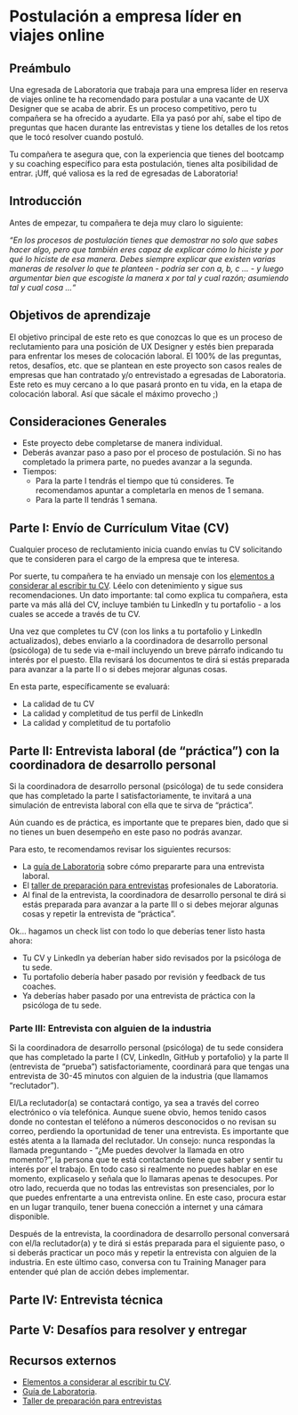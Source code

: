 
# Postulación a empresa líder en viajes online 

## Preámbulo

Una egresada de Laboratoria que trabaja para una empresa líder en reserva de viajes online te ha recomendado para postular a una vacante de UX Designer que se acaba de abrir. Es un proceso competitivo, pero tu compañera se ha ofrecido a ayudarte. Ella ya pasó por ahí, sabe el tipo de preguntas que hacen durante las entrevistas y tiene los detalles de los retos que le tocó resolver cuando postuló. 

Tu compañera te asegura que, con la experiencia que tienes del bootcamp y su coaching específico para esta postulación, tienes alta posibilidad de entrar. ¡Uff, qué valiosa es la red de egresadas de Laboratoria!

## Introducción

Antes de empezar, tu compañera te deja muy claro lo siguiente: 

*“En los procesos de postulación tienes que demostrar no solo que sabes hacer algo, pero que también eres capaz de explicar cómo lo hiciste y por qué lo hiciste de esa manera. Debes siempre explicar que existen varias maneras de resolver lo que te planteen - podría ser con a, b, c ... - y luego argumentar bien que escogiste la manera x por tal y cual razón; asumiendo tal y cual cosa ...“*

## Objetivos de aprendizaje

El objetivo principal de este reto es que conozcas lo que es un proceso de reclutamiento para una posición de UX Designer y estés bien preparada para enfrentar los meses de colocación laboral. El 100% de las preguntas, retos, desafíos, etc. que se plantean en este proyecto son casos reales de empresas que han contratado y/o entrevistado a egresadas de Laboratoria. Este reto es muy cercano a lo que pasará pronto en tu vida, en la etapa de colocación laboral. Así que sácale el máximo provecho ;)

## Consideraciones Generales

* Este proyecto debe completarse de manera individual. 
* Deberás avanzar paso a paso por el proceso de postulación. Si no has completado la primera parte, no puedes avanzar a la segunda.
* Tiempos:
     * Para la parte I tendrás el tiempo que tú consideres. Te recomendamos apuntar a completarla en menos de 1 semana.
     * Para la parte II tendrás 1 semana.
        
## Parte I: Envío de Currículum Vitae (CV)

Cualquier proceso de reclutamiento inicia cuando envías tu CV solicitando que te consideren para  el cargo de la empresa que te interesa.  

Por suerte, tu compañera te ha enviado un mensaje con los [elementos a considerar al escribir tu CV](https://drive.google.com/file/d/17BL00Qd0z2NBQkTEeg2_BgvQNsytMaMu/view?usp=sharing). Léelo con detenimiento y sigue sus recomendaciones. Un dato importante: tal como explica tu compañera, esta parte va más allá del CV, incluye también tu LinkedIn y tu portafolio - a los cuales se accede a través de tu CV.

Una vez que completes tu CV (con los links a tu portafolio y LinkedIn actualizados), debes enviarlo a la coordinadora de desarrollo personal (psicóloga) de tu sede via e-mail incluyendo un breve párrafo indicando tu interés por el puesto. Ella revisará los documentos te dirá si estás preparada para avanzar a la parte II o si debes mejorar algunas cosas. 

En esta parte, específicamente se evaluará:
* La calidad de tu CV 
* La calidad y completitud de tus perfil de LinkedIn 
* La calidad y completitud de tu portafolio

## Parte II: Entrevista laboral (de “práctica”) con la coordinadora de desarrollo personal

Si la coordinadora de desarrollo personal (psicóloga) de tu sede considera que has completado la parte I satisfactoriamente, te invitará a una simulación de entrevista laboral con ella que te sirva de “práctica”.

Aún cuando es de práctica, es importante que te prepares bien, dado que si no tienes un buen desempeño en este paso no podrás avanzar. 

Para esto, te recomendamos revisar los siguientes recursos:
* La [guía de Laboratoria](https://drive.google.com/file/d/1hwayjQlU7m6acBts9g0G5VBK8ZCcAN2b/view?usp=sharing) sobre cómo prepararte para una entrevista laboral.
* El [taller de preparación para entrevistas](https://docs.google.com/presentation/d/1IKc49cO4PQZVytL8pEgu9rogWYcuoguBcnKHgPKKXLs/edit?usp=sharing) profesionales de Laboratoria.
* Al final de la entrevista, la coordinadora de desarrollo personal te dirá si estás preparada para avanzar a la parte III o si debes mejorar algunas cosas y repetir la entrevista de “práctica”.

Ok… hagamos un check list con todo lo que deberías tener listo hasta ahora: 
* Tu CV y LinkedIn ya deberían haber sido revisados por la psicóloga de tu sede. 
* Tu portafolio debería haber pasado por revisión y feedback de tus coaches. 
* Ya deberías haber pasado por una entrevista de práctica con la psicóloga de tu sede.

### Parte III: Entrevista con alguien de la industria 

Si la coordinadora de desarrollo personal (psicóloga) de tu sede considera que has completado la parte I (CV, LinkedIn, GitHub y portafolio) y la parte II (entrevista de “prueba”) satisfactoriamente, coordinará para que tengas una entrevista de 30-45 minutos con alguien de la industria (que llamamos “reclutador”).

El/La reclutador(a) se contactará contigo, ya sea a través del correo electrónico o vía telefónica. Aunque suene obvio, hemos tenido casos donde no contestan el teléfono a números desconocidos o no revisan su correo, perdiendo la oportunidad de tener una entrevista. Es importante que estés atenta a la llamada del reclutador. Un consejo: nunca respondas la llamada preguntando - “¿Me puedes devolver la llamada en otro momento?”, la persona que te está contactando tiene que saber y sentir tu interés por el trabajo. En todo caso si realmente no puedes hablar en ese momento, explicaselo y señala que lo llamaras apenas te desocupes.  Por otro lado, recuerda que no todas las entrevistas son presenciales, por lo que puedes enfrentarte a una entrevista online. En este caso, procura estar en un lugar tranquilo, tener buena conección a internet y una cámara disponible.

Después de la entrevista, la coordinadora de desarrollo personal conversará con el/la reclutador(a) y te dirá si estás preparada para el siguiente paso, o si deberás practicar un poco más y repetir la entrevista con alguien de la industria. En este último caso, conversa con tu Training Manager para entender qué plan de acción debes implementar.

## Parte IV: Entrevista técnica

## Parte V: Desafíos para resolver y entregar

## Recursos externos
* [Elementos a considerar al escribir tu CV](https://drive.google.com/file/d/17BL00Qd0z2NBQkTEeg2_BgvQNsytMaMu/view?usp=sharing).
* [Guía de Laboratoria](https://drive.google.com/file/d/1hwayjQlU7m6acBts9g0G5VBK8ZCcAN2b/view?usp=sharing).
* [Taller de preparación para entrevistas](https://docs.google.com/presentation/d/1IKc49cO4PQZVytL8pEgu9rogWYcuoguBcnKHgPKKXLs/edit?usp=sharing) 




